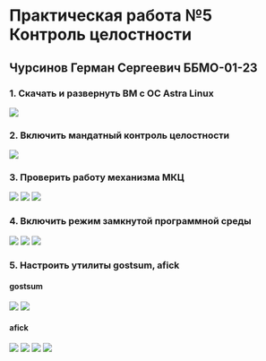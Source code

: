 # Практическая работа №5 Контроль целостности
## Чурсинов Герман Сергеевич ББМО-01-23
### 1. Скачать и развернуть ВМ с ОС Astra Linux
![](https://i.imgur.com/nLg2v5q.png)
### 2. Включить мандатный контроль целостности
![](https://i.imgur.com/WTzg3zr.png)
### 3. Проверить работу механизма МКЦ
![](https://i.imgur.com/cPDhAyP.png)
![](https://i.imgur.com/fprsiI0.png)
![](https://i.imgur.com/WBc6X7P.png)
### 4. Включить режим замкнутой программной среды
![](https://i.imgur.com/JKmtFfe.png)
![](https://i.imgur.com/7EzyO69.png)
![](https://i.imgur.com/auDzOgm.png)
### 5. Настроить утилиты gostsum, afick
#### gostsum
![](https://i.imgur.com/PHUILJD.png)
![](https://i.imgur.com/iyQmzZW.png)
#### afick
![](https://i.imgur.com/buiIPjM.png)
![](https://i.imgur.com/vkIvXgG.png)
![](https://i.imgur.com/7bF1WjX.png)
![](https://i.imgur.com/rIL8JVM.png)